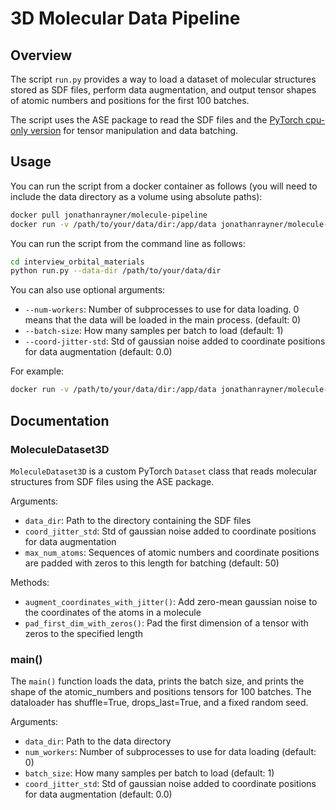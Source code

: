 # 3D Molecular Data Pipeline

## Overview

The script `run.py` provides a way to load a dataset of molecular structures stored as SDF files, perform data augmentation, and output tensor shapes of atomic numbers and positions for the first 100 batches.

The script uses the ASE package to read the SDF files and the [PyTorch cpu-only version](https://download.pytorch.org/whl/cpu) for tensor manipulation and data batching.

## Usage

You can run the script from a docker container as follows (you will need to include the data directory as a volume using absolute paths):

```bash
docker pull jonathanrayner/molecule-pipeline
docker run -v /path/to/your/data/dir:/app/data jonathanrayner/molecule-pipeline --data-dir data
```

You can run the script from the command line as follows:

```bash
cd interview_orbital_materials
python run.py --data-dir /path/to/your/data/dir
```

You can also use optional arguments:

- `--num-workers`: Number of subprocesses to use for data loading. 0 means that the data will be loaded in the main process. (default: 0)
- `--batch-size`: How many samples per batch to load (default: 1)
- `--coord-jitter-std`: Std of gaussian noise added to coordinate positions for data augmentation (default: 0.0)

For example:

```bash
docker run -v /path/to/your/data/dir:/app/data jonathanrayner/molecule-pipeline --data-dir data --num-workers 4 --batch-size 10 --coord-jitter-std 0.1
```

## Documentation

### MoleculeDataset3D

`MoleculeDataset3D` is a custom PyTorch `Dataset` class that reads molecular structures from SDF files using the ASE package.

Arguments:

- `data_dir`: Path to the directory containing the SDF files
- `coord_jitter_std`: Std of gaussian noise added to coordinate positions for data augmentation
- `max_num_atoms`: Sequences of atomic numbers and coordinate positions are padded with zeros to this length for batching (default: 50)

Methods:

- `augment_coordinates_with_jitter()`: Add zero-mean gaussian noise to the coordinates of the atoms in a molecule
- `pad_first_dim_with_zeros()`: Pad the first dimension of a tensor with zeros to the specified length

### main()

The `main()` function loads the data, prints the batch size, and prints the shape of the atomic_numbers and positions tensors for 100 batches. The dataloader has shuffle=True, drops_last=True, and a fixed random seed.

Arguments:

- `data_dir`: Path to the data directory
- `num_workers`: Number of subprocesses to use for data loading (default: 0)
- `batch_size`: How many samples per batch to load (default: 1)
- `coord_jitter_std`: Std of gaussian noise added to coordinate positions for data augmentation (default: 0.0)
